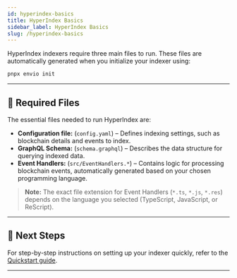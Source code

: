```yaml
---
id: hyperindex-basics
title: HyperIndex Basics
sidebar_label: HyperIndex Basics
slug: /hyperindex-basics
---
```


HyperIndex indexers require three main files to run. These files are automatically generated when you initialize your indexer using:

```bash
pnpx envio init
```

---

## 📁 Required Files

The essential files needed to run HyperIndex are:

- **Configuration file:** (`config.yaml`) – Defines indexing settings, such as blockchain details and events to index.
- **GraphQL Schema:** (`schema.graphql`) – Describes the data structure for querying indexed data.
- **Event Handlers:** (`src/EventHandlers.*`) – Contains logic for processing blockchain events, automatically generated based on your chosen programming language.

> **Note:** The exact file extension for Event Handlers (`*.ts`, `*.js`, `*.res`) depends on the language you selected (TypeScript, JavaScript, or ReScript).

---

## 🚀 Next Steps

For step-by-step instructions on setting up your indexer quickly, refer to the [Quickstart guide](../contract-import.md).

---
